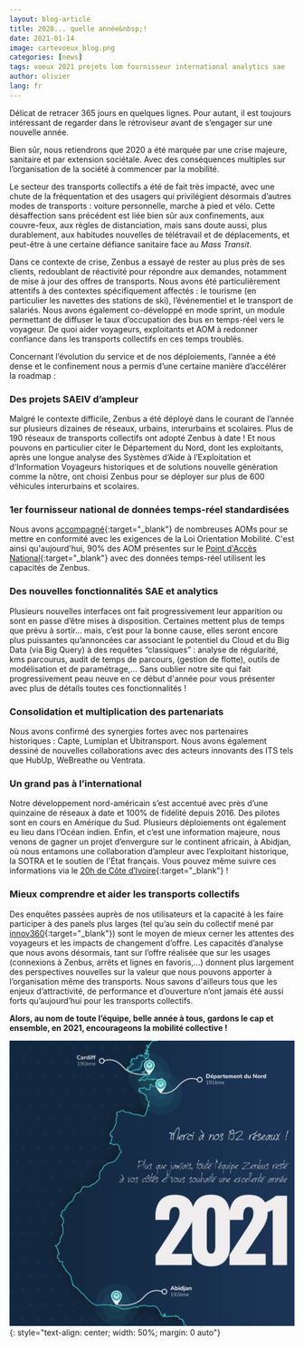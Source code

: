 ```yaml
---
layout: blog-article
title: 2020... quelle année&nbsp;!
date: 2021-01-14
image: cartevoeux_blog.png
categories: [news]
tags: voeux 2021 projets lom fournisseur international analytics sae
author: olivier
lang: fr
---
```


Délicat de retracer 365 jours en quelques lignes. Pour autant, il est toujours intéressant de regarder dans le rétroviseur avant de s’engager sur une nouvelle année.

Bien sûr, nous retiendrons que 2020 a été marquée par une crise majeure, sanitaire et par extension sociétale. Avec des conséquences multiples sur l’organisation de la société à commencer par la mobilité.

Le secteur des transports collectifs a été de fait très impacté, avec une chute de la fréquentation et des usagers qui privilégient désormais d’autres modes de transports&nbsp;: voiture personnelle, marche à pied et vélo. Cette désaffection sans précédent est liée bien sûr aux confinements, aux couvre-feux, aux règles de distanciation, mais sans doute aussi, plus durablement, aux habitudes nouvelles de télétravail et de déplacements, et peut-être à une certaine défiance sanitaire face au *Mass Transit*.

Dans ce contexte de crise, Zenbus a essayé de rester au plus près de ses clients, redoublant de réactivité pour répondre aux demandes, notamment de mise à jour des offres de transports. Nous avons été particulièrement attentifs à des contextes spécifiquement affectés&nbsp;: le tourisme (en particulier les navettes des stations de ski), l’événementiel et le transport de salariés. Nous avons également co-développé en mode sprint, un module permettant de diffuser le taux d’occupation des bus en temps-réel vers le voyageur. De quoi aider voyageurs, exploitants et AOM à redonner confiance dans les transports collectifs en ces temps troublés.

Concernant l’évolution du service et de nos déploiements, l’année a été dense et le confinement nous a permis d’une certaine manière d’accélérer la roadmap&nbsp;:

### Des projets SAEIV d’ampleur
Malgré le contexte difficile, Zenbus a été déployé dans le courant de l’année sur plusieurs dizaines de réseaux, urbains, interurbains et scolaires. Plus de 190 réseaux de transports collectifs ont adopté Zenbus à date&nbsp;! Et nous pouvons en particulier citer le Département du Nord, dont les exploitants, après une longue analyse des Systèmes d’Aide à l’Exploitation et d’Information Voyageurs historiques et de solutions nouvelle génération comme la nôtre, ont choisi Zenbus pour se déployer sur plus de 600 véhicules interurbains et scolaires. 

### 1er fournisseur national de données temps-réel standardisées
Nous avons [accompagné](https://zenbus.fr/LOM.pdf){:target="_blank"} de nombreuses AOMs pour se mettre en conformité avec les exigences de la Loi Orientation Mobilité. 
C'est ainsi qu'aujourd'hui, 90% des AOM présentes sur le [Point d'Accès National](https://transport.data.gouv.fr/datasets?filter=has_realtime&type=public-transit){:target="_blank"} avec des données temps-réel utilisent les capacités de Zenbus.

### Des nouvelles fonctionnalités SAE et analytics
Plusieurs nouvelles interfaces ont fait progressivement leur apparition ou sont en passe d’être mises à disposition. Certaines mettent plus de temps que prévu à sortir… mais, c’est pour la bonne cause, elles seront encore plus puissantes qu’annoncées car associant le potentiel du Cloud et du Big Data (via Big Query) à des requêtes “classiques”&nbsp;: analyse de régularité, kms parcourus, audit de temps de parcours, (gestion de flotte), outils de modélisation et de paramétrage,... Sans oublier notre site qui fait progressivement peau neuve en ce début d'année pour vous présenter avec plus de détails toutes ces fonctionnalités&nbsp;!

### Consolidation et multiplication des partenariats
Nous avons confirmé des synergies fortes avec nos partenaires historiques&nbsp;: Capte, Lumiplan et Ubitransport. Nous avons également dessiné de nouvelles collaborations avec des acteurs innovants des ITS tels que HubUp, WeBreathe ou Ventrata.

### Un grand pas à l’international
Notre développement nord-américain s’est accentué avec près d’une quinzaine de réseaux à date et 100% de fidélité depuis 2016. Des pilotes sont en cours en Amérique du Sud. Plusieurs déploiements ont également eu lieu dans l’Océan indien.
Enfin, et c’est une information majeure, nous venons de gagner un projet d’envergure sur le continent africain, à Abidjan, où nous entamons une collaboration d’ampleur avec l’exploitant historique, la SOTRA et le soutien de l'État français. Vous pouvez même suivre ces informations via le [20h de Côte d’Ivoire](https://www.youtube.com/watch?t=1496&v=wLMIjvxkiO8){:target="_blank"}&nbsp;!

### Mieux comprendre et aider les transports collectifs
Des enquêtes passées auprès de nos utilisateurs et la capacité à les faire participer à des panels plus larges (tel qu’au sein du collectif mené par [innov360](https://www.lemonde.fr/economie/article/2020/10/07/moins-de-deplacements-plus-de-teletravail-la-crise-ancre-de-nouvelles-habitudes-en-ile-de-france_6055050_3234.html){:target="_blank"}) sont le moyen de mieux cerner les attentes des voyageurs et les impacts de changement d’offre.
Les capacités d’analyse que nous avons désormais, tant sur l’offre réalisée que sur les usages (connexions à Zenbus, arrêts et lignes en favoris,...) donnent plus largement des perspectives nouvelles sur la valeur que nous pouvons apporter à l’organisation même des transports. Nous savons d'ailleurs tous que les enjeux d’attractivité, de performance et d’ouverture n’ont jamais été aussi forts qu’aujourd’hui pour les transports collectifs.

**Alors, au nom de toute l’équipe, belle année à tous, gardons le cap et ensemble, en 2021, encourageons la mobilité collective&nbsp;!**

![Carte de voeux Zenbus](/assets/img/blog/cartedevoeux2021.jpg)
{: style="text-align: center; width: 50%; margin: 0 auto"}
